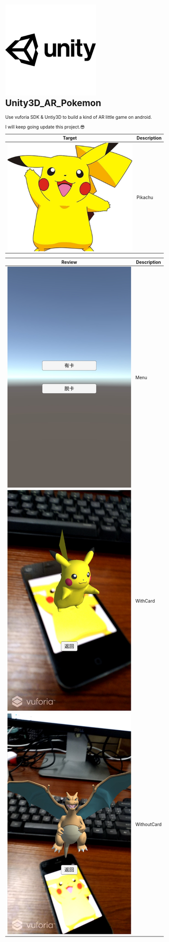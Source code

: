 ![](target/unity.png)
Unity3D_AR_Pokemon
=========================
Use vuforia SDK &amp; Untiy3D to build a kind of AR little game on android.

I will keep going update this project.:sunglasses:

| Target | Description |
| ---- | ---- |
|![Pikachu](target/target.jpg) | Pikachu|

| Review| Description |
| ---- | ---- |
|![menu](target/Menu.jpg) | Menu|
|![withcard](target/withcard.jpg) | WithCard|
|![withoutcard](target/withoutcard.jpg) | WithoutCard|
